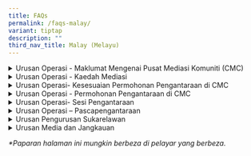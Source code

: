 ```yaml
---
title: FAQs
permalink: /faqs-malay/
variant: tiptap
description: ""
third_nav_title: Malay (Melayu)
---
```

<div data-type="detailGroup" class="isomer-accordion isomer-accordion-white">
<details class="isomer-details">
<summary>Urusan Operasi - Maklumat Mengenai Pusat Mediasi Komuniti (CMC)</summary>
<div data-type="detailsContent" class="isomer-details-content">
<blockquote>
<p>Apakah yang dilakukan oleh Pusat Mediasi Komuniti (CMC)?</p>
</blockquote>
<p>CMC, di bawah Kementerian Undang-Undang, sediakan perkhidmatan mediasi
secara percuma untuk penduduk Singapura yang ada masalah hubungan atau
pertikaian dalam komuniti.</p>
<p></p>
<blockquote>
<p>- Apakah faedah mediasi?</p>
</blockquote>
<p>Mediasi di CMC ada banyak kelebihan:</p>
<ul data-tight="true" class="tight">
<li>
<p><strong>Percuma</strong>: Tak perlu bayar apa-apa.</p>
</li>
<li>
<p><strong>Privasi terjaga</strong>: Apa yang dibincang dan siapa yang terlibat
akan dirahsiakan.</p>
</li>
<li>
<p><strong>Jimatan masa</strong>: Sesi biasanya ambil masa lebih kurang 2
jam. Dibuka hari Isnin sampai Jumaat, dan pagi Sabtu.</p>
</li>
<li>
<p><strong>Lokasi senang dicapai</strong>: Ada sesi bersemuka di Pusat Perkhidmatan
MinLaw dan 18 lokasi lain seluruh Singapura. Kalau isu tak terlalu rumit,
boleh juga buat sesi secara online.</p>
</li>
</ul>
<p></p>
<p>Tak perlu sediakan bukti untuk mohon mediasi di CMC.</p>
</div>
</details>
<details class="isomer-details">
<summary>Urusan Operasi - Kaedah Mediasi</summary>
<div data-type="detailsContent" class="isomer-details-content">
<blockquote>
<p>Di manakah mediasi CMC dijalankan?</p>
</blockquote>
<p>Mediasi CMC dijalankan di:
<br><strong>45 Maxwell Road, The URA Centre (East Wing), #07-11, Singapura 069118.</strong>
</p>
<p><strong>Mediasi yang dirujuk dan diarahkan oleh mahkamah</strong> dijalankan
pada:</p>
<ul>
<li>
<p>Hari Isnin hingga Jumaat, dari <strong>9.00 pagi hingga 1.00 tengah hari</strong>
</p>
</li>
</ul>
<p><strong>Mediasi secara sukarela</strong> dijalankan pada:</p>
<ul>
<li>
<p>Hari Isnin hingga Jumaat, dari <strong>2.00 petang hingga 6.00 petang</strong>
</p>
</li>
<li>
<p>Hari Sabtu, dari <strong>9.00 pagi hingga 1.00 tengah hari</strong>
<br>Kami <strong>ditutup pada hari Ahad dan Cuti Umum</strong>.</p>
</li>
</ul>
<p></p>
<p>Kami juga menyediakan mediasi secara sukarela di <strong>18 lokasi mediasi satelit</strong> berikut:</p>
<p>·&nbsp;&nbsp;&nbsp;&nbsp;&nbsp;&nbsp; Kelab Komuniti ACE the Place</p>
<p>·&nbsp;&nbsp;&nbsp;&nbsp;&nbsp;&nbsp; Kelab Komuniti Bedok</p>
<p>·&nbsp;&nbsp;&nbsp;&nbsp;&nbsp;&nbsp; Kelab Komuniti Ci Yuan</p>
<p>·&nbsp;&nbsp;&nbsp;&nbsp;&nbsp;&nbsp; Kelab Komuniti Clementi</p>
<p>·&nbsp;&nbsp;&nbsp;&nbsp;&nbsp;&nbsp; Kelab Komuniti Geylang Serai@Wisma
Geylang Serai</p>
<p>·&nbsp;&nbsp;&nbsp;&nbsp;&nbsp;&nbsp; Kelab Komuniti MacPherson</p>
<p>·&nbsp;&nbsp;&nbsp;&nbsp;&nbsp;&nbsp; Kelab Komuniti Nee Soon East</p>
<p>·&nbsp;&nbsp;&nbsp;&nbsp;&nbsp;&nbsp; Kelab Komuniti Paya Lebar-Kovan</p>
<p>·&nbsp;&nbsp;&nbsp;&nbsp;&nbsp;&nbsp; Kelab Komuniti Toa Payoh Barat</p>
<p>·&nbsp;&nbsp;&nbsp;&nbsp;&nbsp;&nbsp; Kelab Komuniti Telok Blangah</p>
<p>·&nbsp;&nbsp;&nbsp;&nbsp;&nbsp;&nbsp; Pusat ServiceSG One Punggol</p>
<p>·&nbsp;&nbsp;&nbsp;&nbsp;&nbsp;&nbsp; Pusat ServiceSG Our Tampines Hub</p>
<p>·&nbsp;&nbsp;&nbsp;&nbsp;&nbsp;&nbsp; ServiceSG@Kelab Komuniti Keat Hong</p>
<p>·&nbsp;&nbsp;&nbsp;&nbsp;&nbsp;&nbsp; ServiceSG Centre@Kelab Komuniti
The Frontier</p>
<p>·&nbsp;&nbsp;&nbsp;&nbsp;&nbsp;&nbsp; Pusat ServiceSG Bukit Merah</p>
<p>·&nbsp;&nbsp;&nbsp;&nbsp;&nbsp;&nbsp; Pusat ServiceSG Woodlands</p>
<p>·&nbsp;&nbsp;&nbsp;&nbsp;&nbsp;&nbsp; Pondok Polis Kejiranan Tampines
East</p>
<p>·&nbsp;&nbsp;&nbsp;&nbsp;&nbsp;&nbsp; Pondok Polis Kejiranan Tampines
North</p>
<p></p>
<blockquote>
<p>Bolehkah mediasi dijalankan melalui Zoom?</p>
</blockquote>
<p>Mediasi secara maya boleh diadakan untuk <strong>kes yang kurang rumit</strong>.</p>
</div>
</details>
<details class="isomer-details">
<summary>Urusan Operasi- Kesesuaian Permohonan Pengantaraan di CMC</summary>
<div data-type="detailsContent" class="isomer-details-content">
<blockquote>
<p>Apakah jenis pertikaian yang sesuai untuk mediasi di CMC?</p>
</blockquote>
<p>Mediasi di CMC sesuai untuk selesaikan masalah antara jiran, ahli keluarga,
kawan, rakan sekerja, tuan rumah dan penyewa – pendek kata, apa-apa pertikaian
yang libatkan hubungan peribadi. Tapi ia <strong>tak sesuai untuk kes kontrak atau urusan bisnes</strong>.</p>
<p></p>
<p>Untuk senarai penuh jenis pertikaian yang boleh dimediasikan, klik <a href="/disputes-suitable-for-mediation-malay/" rel="noopener nofollow" target="_blank">di sini</a>.</p>
<p></p>
<p></p>
<blockquote>
<p>Kenapa CMC terima permohonan tanpa buat siasatan?</p>
</blockquote>
<p>CMC tak jalankan siasatan. Kami fokus bantu pihak-pihak berbincang dengan
baik dan cari penyelesaian yang semua boleh setuju.
<br>Matlamat kami ialah bantu anda berkomunikasi secara terbuka dan capai
persetujuan bersama.</p>
<p></p>
<blockquote>
<p>Bolehkah CMC menerima kes yang melibatkan pertikaian jiran di kondominium
persendirian atau harta tanah?</p>
</blockquote>
<p>Boleh! Kami terima kes jiran dari rumah HDB dan hartanah persendirian
– termasuk kondominium dan apartmen.</p>
<p></p>
<blockquote>
<p>Perlu ke saya sediakan bukti bila mohon mediasi?</p>
</blockquote>
<p><strong>Tak perlu.</strong> Anda boleh buat permohonan tanpa sediakan bukti
apa-apa.</p>
<p></p>
<blockquote>
<p>Berapa ramai boleh hadir sesi mediasi?</p>
</blockquote>
<p>Biasanya, maksimum dua orang setiap pihak dibenarkan hadir – dengan syarat
mereka terlibat secara langsung dalam pertikaian. Untuk sesi di lokasi
satelit, hanya seorang wakil dari setiap pihak boleh hadir.</p>
<p></p>
<blockquote>
<p>Boleh ke ahli keluarga atau ejen saya datang mewakili saya?</p>
</blockquote>
<p>Boleh, jika mereka ada Surat Kuasa Wakil (Power of Attorney). Kalau tidak,
sila hubungi kami dulu.
<br>
</p>
<p>Untuk kes yang diarahkan Mahkamah, hanya individu yang disebut dalam Perintah
Mahkamah boleh hadir.</p>
<p></p>
<blockquote>
<p>Boleh ke peguam datang temankan saya masa sesi?</p>
</blockquote>
<p>Di CMC, peguam tak dibenarkan hadir dalam sesi mediasi. Kalau anda perlukan
nasihat undang-undang, sila dapatkan nasihat tu secara berasingan sebelum
sesi.</p>
</div>
</details>
<details class="isomer-details">
<summary>Urusan Operasi - Permohonan Pengantaraan di CMC</summary>
<div data-type="detailsContent" class="isomer-details-content">
<blockquote>
<p>Apa berlaku selepas saya hantar permohonan mediasi?</p>
</blockquote>
<p>Kalau anda mohon untuk sesi mediasi secara sukarela dengan CMC, inilah
apa yang akan berlaku:</p>
<ol data-tight="true" class="tight">
<li>
<p><strong>Pengesahan Permohonan: </strong>Kami akan hantar pengakuan terima
– jadi anda tahu permohonan dah diterima.</p>
</li>
<li>
<p><strong>Penilaian Kes: </strong>Kami akan semak dulu sama ada kes anda
sesuai untuk mediasi.</p>
</li>
<li>
<p><strong>Jemputan kepada Responden: </strong>Kalau kes sesuai, kami akan
jemput pihak satu lagi (Responden) untuk datang ke sesi mediasi, dan kami
juga akan maklumkan anda tentang jawapan mereka.</p>
</li>
<li>
<p><strong>Penjadualan Sesi: </strong>Kalau dua-dua pihak setuju nak datang,
kami akan tetapkan tarikh, masa dan lokasi sesi. Anda akan dapat maklumat
penuh.</p>
</li>
<li>
<p><strong>Sesi Mediasi: </strong>Pada hari sesi, anda dan Responden akan
jumpa mediator kami. Mediator akan bantu anda berdua berbincang dengan
baik dan cari jalan penyelesaian yang semua pihak boleh terima.</p>
</li>
<li>
<p><strong>Keputusan &amp; Perjanjian: </strong>Kalau ada persetujuan, mediator
akan tulis semua syarat dalam satu dokumen. Anda akan diberi masa untuk
semak sebelum tandatangan. Salinan dokumen juga akan diberi kepada anda.</p>
</li>
</ol>
<p></p>
<p><strong>Kalau tak ada persetujuan</strong>, sesi akan tamat dengan cara
yang sopan. Anda masih boleh pertimbangkan pilihan lain – contohnya, dapatkan
nasihat undang-undang atau buat permohonan di mahkamah.</p>
<p></p>
<ol start="7" data-tight="true" class="tight">
<li>
<p><strong>Tindakan Susulan</strong>
<br>Kadang-kadang, kalau sesuai, kami mungkin tawarkan sesi mediasi tambahan.</p>
</li>
</ol>
<p></p>
<p></p>
<blockquote>
<p>Jikalau Responden abaikan atau tolak jemputan CMC, apa pilihan saya? Bolehkah
saya bawa kes ini ke Tribunal Penyelesaian Pertikaian Komuniti (CDRT)?</p>
</blockquote>
<p></p>
<p><strong><u>Pertikaian Melibatkan Bukan Jiran</u></strong>
</p>
<p>Kalau Responden tolak atau langsung tak balas jemputan pengantaraan, anda
boleh pertimbangkan pilihan lain untuk selesaikan pertikaian. Ini termasuk
dapatkan nasihat undang-undang atau terus failkan permohonan di mahkamah.</p>
<p></p>
<p><strong><u>Pertikaian Melibatkan Jiran dari Tampines (Semasa Fasa Perintis)</u></strong>
</p>
<p>Kalau Responden tak setuju atau tak beri sebarang jawapan, anda boleh
minta bantuan dari <em>Unit Perhubungan Komuniti (CRU)</em>. Hubungi mereka
di 3300 3300, dari 9 pagi hingga 9 malam pada hari bekerja.</p>
<p>&nbsp;</p>
<p><strong><u>Pertikaian Melibatkan Jiran dari semua Bandar lain (Semasa Fasa Perintis)</u></strong>
</p>
<p>Kalau Responden tak beri maklum balas atau tolak jemputan, kami akan keluarkan
surat keputusan untuk anda. Lepas itu, anda boleh pilih untuk failkan tuntutan
di Tribunal Penyelesaian Pertikaian Komuniti (CDRT).</p>
</div>
</details>
<details class="isomer-details">
<summary>Urusan Operasi- Sesi Pengantaraan</summary>
<div data-type="detailsContent" class="isomer-details-content">
<blockquote>
<p>Apa yang berlaku semasa sesi mediasi?</p>
</blockquote>
<p>Beginilah aliran proses pengantaraan di CMC:</p>
<p></p>
<ul data-tight="true" class="tight">
<li>
<p><strong>Pendaftaran: </strong>Datang sekurang-kurangnya 20 minit sebelum
sesi bermula. Pegawai kami akan sambut anda, sahkan identiti semua yang
hadir, dan pastikan semuanya siap sebelum sesi dimulakan.</p>
</li>
<li>
<p><strong>Pengenalan oleh Pengantara: </strong>Pengantara kami akan jemput
anda masuk ke bilik pengantaraan. Anda dan pihak satu lagi akan duduk di
tempat yang disediakan. Sesi akan dimulakan dengan pengenalan ringkas oleh
pengantara, termasuk penerangan tentang proses pengantaraan dan beberapa
peraturan asas.</p>
</li>
<li>
<p><strong>Sesi Bersama: </strong>Pemohon akan mulakan dengan berkongsi isu-isu
utama yang ingin dibincangkan. Selepas itu, Responden pula akan beri maklum
balas. Pengantara kami akan bantu rumuskan isu-isu penting yang diketengahkan.</p>
</li>
<li>
<p><strong>Sesi Peribadi (jika perlu) : </strong>Kalau ada isu sensitif yang
lebih sesuai dibincang secara berasingan, pengantara boleh adakan sesi
peribadi dengan setiap pihak. Apa yang dikongsi dalam sesi ini akan dirahsiakan,
kecuali anda izinkan untuk dikongsikan.</p>
</li>
</ul>
<p>Pengantara boleh bergilir-gilir antara sesi bersama dan peribadi untuk
bantu cari penyelesaian yang sesuai.</p>
<p></p>
<p><strong>Penutup:</strong>
</p>
<p><u>Dengan Persetujuan</u>
<br>Jika anda dan pihak satu lagi berjaya capai persetujuan, pengantara akan
tulis semua terma dalam satu dokumen. Anda boleh semak dulu sebelum tandatangan.
Salinan perjanjian yang telah ditandatangani juga akan diberikan kepada
anda.</p>
<p></p>
<p><u>Tanpa Persetujuan</u>
<br>Kalau tak ada persetujuan, sesi akan ditamatkan secara baik. Anda masih
boleh pertimbangkan pilihan lain seperti mendapatkan nasihat undang-undang
atau memfailkan permohonan di mahkamah.</p>
<p></p>
<blockquote>
<p>Bolehkah saya merakam sesi pengantaraan?</p>
</blockquote>
<p>Tak boleh. Sesi pengantaraan di CMC adalah sulit dan dilindungi undang-undang
di bawah Akta CMC (Bab 49A). Untuk jaga kerahsiaan dan beri ruang selamat
untuk semua, rakaman video, audio atau gambar tidak dibenarkansemasa sesi.
Kalau kami dapati ada yang merakam, pihak itu akan diminta padamkan rakaman
serta-merta di hadapan pengantara atau pegawai CMC.</p>
<p></p>
<blockquote>
<p>Adakah Perjanjian Penyelesaian CMC sah dari segi undang-undang?</p>
</blockquote>
<p>Ya. Bila anda dan pihak satu lagi tandatangan perjanjian penyelesaian,
dokumen itu sah dan mengikat secara undang-undang. Anda boleh guna dokumen
itu sebagai bukti kalau ada tindakan undang-undang diambil kemudian.</p>
</div>
</details>
<details class="isomer-details">
<summary>Urusan Operasi – Pascapengantaraan</summary>
<div data-type="detailsContent" class="isomer-details-content">
<blockquote>
<p>Apa yang berlaku jika pihak lain melanggar perjanjian?</p>
</blockquote>
<p>Kalau pihak satu lagi tak ikut apa yang telah dipersetujui, anda boleh
mohon <em>pemulihan sukarela</em> sebulan selepas sesi pengantaraan terakhir.
Permohonan ini boleh dibuat melalui <a href="https://eservices.mlaw.gov.sg/cmc/mediatorsportal/direct-intake/" rel="noopener nofollow" target="_blank">borang</a> atas
talian kami, atau anda juga boleh hubungi Talian Pertanyaan MinLaw di <strong>1800 2255 529</strong> pada
waktu pejabat.</p>
<p></p>
<p><u>Kalau pertikaian anda bukan melibatkan jiran:</u>
</p>
<p>Kalau <em>pemulihan sukarela</em> tidak berjaya, anda boleh pilih untuk
teruskan dengan langkah lain – seperti mendapatkan nasihat undang-undang
atau memfailkan permohonan di Mahkamah.</p>
<p></p>
<p><u>Kalau pertikaian anda melibatkan jiran di kawasan Tampines (semasa fasa perintis):</u>
</p>
<p>Kalau Responden tak beri jawapan atau menolak, anda boleh mohon <em>Pemulihan Berarah</em> dengan
hubungi Talian Pertanyaan MinLaw di 1800 2255 529 pada waktu pejabat. Dalam
kes ini, kehadiran untuk sesi pengantaraan CMC adalah wajib untuk kedua-dua
pihak.</p>
<p></p>
<p><u>Kalau pertikaian anda melibatkan jiran di kawasan lain (semasa fasa perintis):</u>
</p>
<p>Kalau Responden menolak atau tak beri jawapan, kami akan keluarkan surat
keputusan kepada anda. Anda ada pilihan untuk failkan tuntutan di Tribunal
Penyelesaian Pertikaian Komuniti (CDRT).</p>
<p></p>
<p><em>*Sila ambil perhatian bahawa caj mungkin dikenakan untuk panggilan dari telefon bimbit.</em>
</p>
<p></p>
</div>
</details>
<details class="isomer-details">
<summary>Urusan Pengurusan Sukarelawan</summary>
<div data-type="detailsContent" class="isomer-details-content">
<blockquote>
<p>Siapakah mediator CMC?</p>
</blockquote>
<p>Mediator di CMC ialah <strong>sukarelawan terlatih</strong> yang dilantik
oleh Menteri Undang-Undang. Mereka telah:</p>
<ul>
<li>
<p>Dipilih dengan teliti</p>
</li>
<li>
<p>Menjalani latihan dan penilaian sebelum dilantik secara rasmi</p>
</li>
<li>
<p>Terus aktif dalam sesi mediasi secara berkala</p>
</li>
<li>
<p>Menyertai latihan berterusan untuk mengekalkan kemahiran mereka</p>
</li>
</ul>
<p></p>
<blockquote>
<p>Adakah CMC mengambil sukarelawan baharu?</p>
</blockquote>
<p>Ya! CMC merekrut mediator sukarelawan setiap tahun, dan permohonan akan
ditutup pada hujung bulan September.</p>
<p>Hanya calon yang disenarai pendek akan dijemput menghadiri Temu Duga Pemilihan,
biasanya antara Oktober hingga November setiap tahun.</p>
<p></p>
<blockquote>
<p>Bagaimanakah untuk layak menjadi mediator CMC?</p>
</blockquote>
<p>Terdapat lima peringkat untuk menjadi mediator:</p>
<ol>
<li>
<p>Permohonan</p>
</li>
<li>
<p>Pemilihan</p>
</li>
<li>
<p>Penilaian</p>
</li>
<li>
<p>Latihan Praktikal (Apprenticeship)</p>
</li>
<li>
<p>Pelantikan Rasmi</p>
</li>
</ol>
<p>Anda boleh hantar permohonan <a href="/how-to-be-a-cmc-mediator-malay/" rel="noopener nofollow" target="_blank">di sini</a>
</p>
<p></p>
<blockquote>
<p>Siapakah yang layak memohon sebagai mediator CMC?</p>
</blockquote>
<p>Untuk jadi mediator sukarelawan CMC, anda perlu:</p>
<ul>
<li>
<p>Warganegara Singapura atau Penduduk Tetap Singapura</p>
</li>
<li>
<p><strong>Berumur 30 tahun dan ke atas</strong>
</p>
</li>
<li>
<p><strong>Fasih dalam Bahasa Inggeris</strong>, lisan dan tulisan</p>
</li>
<li>
<p>Boleh bertutur dalam bahasa atau dialek tempatan</p>
</li>
<li>
<p>Biasa menggunakan <strong>Zoom</strong> untuk sesi mediasi</p>
</li>
<li>
<p>Aktif dalam kerja komuniti atau kesukarelawanan</p>
</li>
<li>
<p><strong>Mempunyai Akreditasi Tahap 1 daripada Singapore International Mediation Institute (SIMI)</strong> dalam
tempoh 2 tahun terakhir</p>
</li>
<li>
<p>Berminat untuk menyumbang kepada masyarakat yang harmoni dan beradab</p>
</li>
</ul>
<p>Permohonan boleh dihantar <a href="/how-to-be-a-cmc-mediator-malay/" rel="noopener nofollow" target="_blank">di sini</a>.</p>
</div>
</details>
<details class="isomer-details">
<summary>Urusan Media dan Jangkauan</summary>
<div data-type="detailsContent" class="isomer-details-content">
<blockquote>
<p>Saya ingin meminta taklimat oleh CMC.</p>
</blockquote>
<p>Sila hubungi Talian Pertanyaan MinLaw di 1800 2255* 529 semasa waktu pejabat
atau serahkan permintaan anda menggunakan borang dalam talian&nbsp;<a href="https://eservices.mlaw.gov.sg/enquiry/" rel="noopener noreferrer nofollow" target="_blank"><u>di sini</u></a>.</p>
<p><em>*Sila ambil perhatian bahawa caj masa siaran mungkin dikenakan untuk panggilan yang dibuat daripada telefon mudah alih.</em>
</p>
<p></p>
<blockquote>
<p>Di manakah saya boleh mendapatkan laporan atau statistik yang berkaitan
tentang CMC?</p>
</blockquote>
<p>Untuk statistik berkaitan CMC tertentu, anda boleh menghantar permintaan
menggunakan borang dalam talian&nbsp;<a href="https://eservices.mlaw.gov.sg/enquiry/" rel="noopener noreferrer nofollow" target="_blank"><u>di sini</u></a>.</p>
<p></p>
<blockquote>
<p>Saya ingin mengadakan wawancara media.</p>
</blockquote>
<p>Sila hubungi Talian Pertanyaan MinLaw di 1800 2255 529* semasa waktu pejabat
atau hantar permintaan anda menggunakan borang dalam talian&nbsp;<a href="https://eservices.mlaw.gov.sg/enquiry/" rel="noopener noreferrer nofollow" target="_blank"><u>di sini&nbsp;</u></a>dengan
menyatakan sebab dan tujuan permintaan anda.</p>
<p><em>*Sila ambil perhatian bahawa caj masa siaran mungkin dikenakan untuk panggilan yang dibuat daripada telefon mudah alih.</em>
</p>
<p></p>
<blockquote>
<p>Saya ingin bekerjasama dengan CMC dalam satu acara. Siapakah yang saya
boleh hubungi?</p>
</blockquote>
<p>Sila hubungi Talian Pertanyaan MinLaw di 1800 2255 529* semasa waktu pejabat
atau hantar permintaan anda menggunakan borang dalam talian&nbsp;<a href="https://eservices.mlaw.gov.sg/enquiry/" rel="noopener noreferrer nofollow" target="_blank"><u>di sini&nbsp;</u></a>dengan
menyatakan sebab dan tujuan permintaan anda.</p>
<p><em>*Sila ambil perhatian bahawa caj masa siaran mungkin dikenakan untuk panggilan yang dibuat daripada telefon mudah alih.</em>
</p>
<p></p>
<blockquote>
<p>Agensi saya ingin meminta sandaran CMC.</p>
</blockquote>
<p>Sila hubungi Talian Pertanyaan MinLaw di 1800 2255 529* semasa waktu pejabat
atau hantar permintaan anda menggunakan borang dalam talian&nbsp;<a href="https://eservices.mlaw.gov.sg/enquiry/" rel="noopener noreferrer nofollow" target="_blank"><u>di sini</u></a>.</p>
<p><em>*Sila ambil perhatian bahawa caj masa siaran mungkin dikenakan untuk panggilan yang dibuat daripada telefon mudah alih.</em>
</p>
</div>
</details>
</div>
<p><em>*Paparan halaman ini mungkin berbeza di pelayar yang berbeza.</em>
</p>
<p></p>